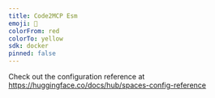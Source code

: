 ```yaml
---
title: Code2MCP Esm
emoji: 🏃
colorFrom: red
colorTo: yellow
sdk: docker
pinned: false
---
```


Check out the configuration reference at https://huggingface.co/docs/hub/spaces-config-reference
